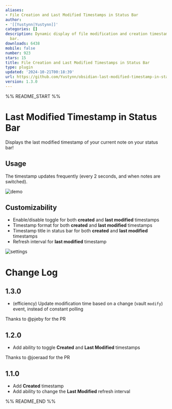 ```yaml
---
aliases:
- File Creation and Last Modified Timestamps in Status Bar
author:
- '[[Yustynn|Yustynn]]'
categories: []
description: Dynamic display of file modification and creation timestamps in the status
  bar.
downloads: 6438
mobile: false
number: 923
stars: 15
title: File Creation and Last Modified Timestamps in Status Bar
type: plugin
updated: '2024-10-21T00:18:39'
url: https://github.com/Yustynn/obsidian-last-modified-timestamp-in-status-bar
version: 1.3.0
---
```


%% README_START %%

# Last Modified Timestamp in Status Bar
Displays the last modified timestamp of your current note on your status bar!

## Usage
The timestamp updates frequently (every 2 seconds, and when notes are switched).

![demo](https://raw.githubusercontent.com/Yustynn/obsidian-last-modified-timestamp-in-status-bar/HEAD/img/demo.png)

## Customizability
- Enable/disable toggle for both **created** and **last modified** timestamps
- Timestamp format for both **created** and **last modified** timestamps
- Timestamp title in status bar for both **created** and **last modified** timestamps
- Refresh interval for **last modified** timestamp

![settings](https://raw.githubusercontent.com/Yustynn/obsidian-last-modified-timestamp-in-status-bar/HEAD/img/settings.png)

# Change Log
## 1.3.0
- (efficiency) Update modification time based on a change (vault `modify`) event, instead of constant polling

Thanks to @pjeby for the PR

## 1.2.0
- Add ability to toggle **Created** and **Last Modified** timestamps

Thanks to @joeraad for the PR

## 1.1.0
- Add **Created** timestamp
- Add ability to change the **Last Modified** refresh interval


%% README_END %%